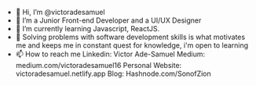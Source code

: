 - 👋 Hi, I’m @victoradesamuel
- 👀 I’m a Junior Front-end Developer and a UI/UX Designer
- 🌱 I’m currently learning Javascript, ReactJS.
- 💞️ Solving problems with software development skills is what motivates me and keeps me in constant quest for knowledge, i'm open to learning
- 📫 How to reach me Linkedin: Victor Ade-Samuel
                     Medium: medium.com/victoradesamuel16
                     Personal Website: victoradesamuel.netlify.app
                     Blog: Hashnode.com/SonofZion

<!---
victoradesamuel/victoradesamuel is a ✨ special ✨ repository because its `README.md` (this file) appears on your GitHub profile.
You can click the Preview link to take a look at your changes.
--->
